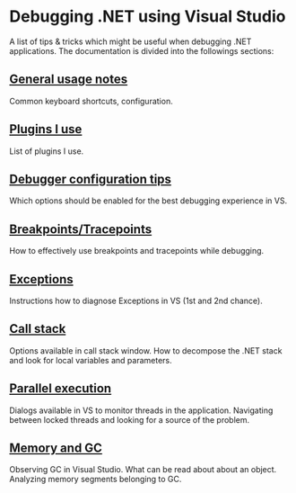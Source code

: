 
Debugging .NET using Visual Studio
==================================

A list of tips & tricks which might be useful when debugging .NET applications. The documentation is divided into the followings sections:

## [General usage notes](vs-usage.md) ##

Common keyboard shortcuts, configuration.

## [Plugins I use](vs-plugins.md) ##

List of plugins I use.

## [Debugger configuration tips](vs-configuration-tips.md) ##

Which options should be enabled for the best debugging experience in VS.

## [Breakpoints/Tracepoints](vs-breakpoints.md) ##

How to effectively use breakpoints and tracepoints while debugging.

## [Exceptions](vs-exceptions.md) ##

Instructions how to diagnose Exceptions in VS (1st and 2nd chance).

## [Call stack](vs-call-stack.md) ##

Options available in call stack window. How to decompose the .NET stack and look for local variables and parameters.

## [Parallel execution](vs-parallel-code.md) ##

Dialogs available in VS to monitor threads in the application. Navigating between locked threads and looking for a source of the problem.

## [Memory and GC](vs-memory-gc.md) ##

Observing GC in Visual Studio. What can be read about about an object. Analyzing memory segments belonging to GC.

